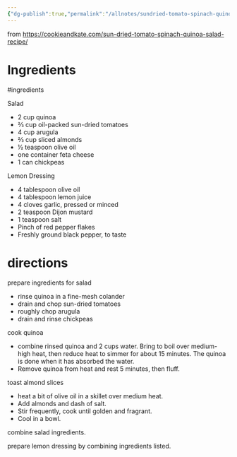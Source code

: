 ```yaml
---
{"dg-publish":true,"permalink":"/allnotes/sundried-tomato-spinach-quinoa-salad/"}
---
```



from https://cookieandkate.com/sun-dried-tomato-spinach-quinoa-salad-recipe/

# Ingredients
#ingredients 

Salad
- 2 cup quinoa
- ⅔ cup oil-packed sun-dried tomatoes
- 4 cup arugula
- ⅔ cup sliced almonds
- ½ teaspoon olive oil
- one container feta cheese
- 1 can chickpeas

Lemon Dressing
- 4 tablespoon olive oil
- 4 tablespoon lemon juice
- 4 cloves garlic, pressed or minced
- 2 teaspoon Dijon mustard
- 1 teaspoon salt
- Pinch of red pepper flakes
- Freshly ground black pepper, to taste

# directions

prepare ingredients for salad
 - rinse quinoa in a fine-mesh colander
 - drain and chop sun-dried tomatoes
 - roughly chop arugula
 - drain and rinse chickpeas

cook quinoa
 - combine rinsed quinoa and 2 cups water.  Bring to boil over medium-high heat, then reduce heat to simmer for about 15 minutes.  The quinoa is done when it has absorbed the water.
 - Remove quinoa from heat and rest 5 minutes, then fluff.

toast almond slices
 - heat a bit of olive oil in a skillet over medium heat.
 - Add almonds and dash of salt.
 - Stir frequently, cook until golden and fragrant.
 - Cool in a bowl.

combine salad ingredients.

prepare lemon dressing by combining ingredients listed.





